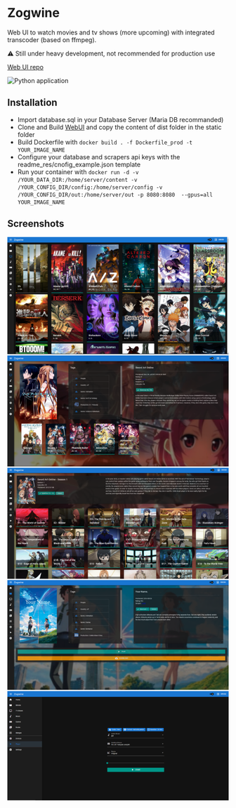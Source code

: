 # Zogwine

Web UI to watch movies and tv shows (more upcoming) with integrated transcoder (based on ffmpeg).

:warning: Still under heavy development, not recommended for production use

[Web UI repo](https://github.com/drosoCode/Zogwine_UI)

![Python application](https://github.com/drosoCode/Transcoder/workflows/Python%20application/badge.svg)

## Installation
 - Import database.sql in your Database Server (Maria DB recommanded)
 - Clone and Build [WebUI](https://github.com/drosoCode/Zogwine_UI) and copy the content of dist folder in the static folder
 - Build Dockerfile with ``` docker build . -f Dockerfile_prod -t YOUR_IMAGE_NAME ```
 - Configure your database and scrapers api keys with the readme_res/cnofig_example.json template
 - Run your container with ``` docker run -d -v /YOUR_DATA_DIR:/home/server/content -v /YOUR_CONFIG_DIR/config:/home/server/config -v /YOUR_CONFIG_DIR/out:/home/server/out -p 8080:8080  --gpus=all YOUR_IMAGE_NAME ```

## Screenshots

![TV Shows List Screen](readme_res/tvshows.png)
![TV Show Screen](readme_res/show.png)
![Episodes Screen](readme_res/eps.png)
![Movie Screen](readme_res/movie.png)
![Player Screen](readme_res/player.png)

